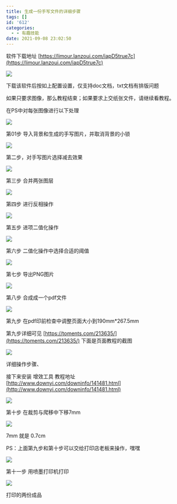 ```yaml
---
title: 生成一份手写文件的详细步骤
tags: []
id: '612'
categories:
  - - 有趣技能
date: 2021-09-08 23:02:50
---
```


软件下载地址 [https://limour.lanzoui.com/iapD5true7c](https://limour.lanzoui.com/iapD5true7c)

[![](https://img-cdn.limour.top/blog_wp/2021/09/0.png)](https://img-cdn.limour.top/blog_wp/2021/09/0.png)

下载该软件后按如上配置设置，仅支持doc文档，txt文档有排版问题

如果只要求图像，那么教程结束；如果要求上交纸张文件，请继续看教程。

在PS中对每张图像进行以下处理

[![](https://img-cdn.limour.top/blog_wp/2021/09/1.png)](https://img-cdn.limour.top/blog_wp/2021/09/1.png)

第01步 导入背景和生成的手写图片，并取消背景的小锁

[![](https://img-cdn.limour.top/blog_wp/2021/09/2.png)](https://img-cdn.limour.top/blog_wp/2021/09/2.png)

第二步，对手写图片选择减去效果

[![](https://img-cdn.limour.top/blog_wp/2021/09/3.png)](https://img-cdn.limour.top/blog_wp/2021/09/3.png)

第三步 合并两张图层

[![](https://img-cdn.limour.top/blog_wp/2021/09/4.png)](https://img-cdn.limour.top/blog_wp/2021/09/4.png)

第四步 进行反相操作

[![](https://img-cdn.limour.top/blog_wp/2021/09/5.png)](https://img-cdn.limour.top/blog_wp/2021/09/5.png)

第五步 进项二值化操作

[![](https://img-cdn.limour.top/blog_wp/2021/09/6.png)](https://img-cdn.limour.top/blog_wp/2021/09/6.png)

第六步 二值化操作中选择合适的阈值

[![](https://img-cdn.limour.top/blog_wp/2021/09/7.png)](https://img-cdn.limour.top/blog_wp/2021/09/7.png)

第七步 导出PNG图片

[![](https://img-cdn.limour.top/blog_wp/2021/09/8.png)](https://img-cdn.limour.top/blog_wp/2021/09/8.png)

第八步 合成成一个pdf文件

[![](https://img-cdn.limour.top/blog_wp/2021/09/9.png)](https://img-cdn.limour.top/blog_wp/2021/09/9.png)

第九步 在pdf印前检查中调整页面大小到190mm\*267.5mm

第九步详细可见 [https://toments.com/213635/](https://toments.com/213635/) 下面是页面教程的截图

[![](https://img-cdn.limour.top/blog_wp/2021/09/10-scaled.jpeg)](https://img-cdn.limour.top/blog_wp/2021/09/10-scaled.jpeg)

详细操作步骤、

接下来安装 增效工具 教程地址 [http://www.downyi.com/downinfo/141481.html](http://www.downyi.com/downinfo/141481.html)

[![](https://img-cdn.limour.top/blog_wp/2021/09/10.png)](https://img-cdn.limour.top/blog_wp/2021/09/10.png)

第十步 在裁剪与爬移中下移7mm

[![](https://img-cdn.limour.top/blog_wp/2021/09/11.png)](https://img-cdn.limour.top/blog_wp/2021/09/11.png)

7mm 就是 0.7cm

PS：上面第九步和第十步可以交给打印店老板来操作，嘿嘿

[![](https://img-cdn.limour.top/blog_wp/2021/09/12.jpg)](https://img-cdn.limour.top/blog_wp/2021/09/12.jpg)

第十一步 用喷墨打印机打印

[![](https://img-cdn.limour.top/blog_wp/2021/09/13.jpg)](https://img-cdn.limour.top/blog_wp/2021/09/13.jpg)

打印的两份成品